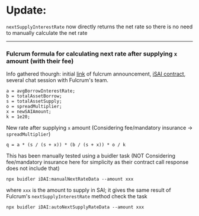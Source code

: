 # Update:

`nextSupplyInterestRate` now directly returns the net rate so there is no need to manually calculate the net rate

---

### Fulcrum formula for calculating next rate after supplying `x` amount (with their fee)

Info gathered thourgh: initial [link](https://medium.com/bzxnetwork/introducing-fulcrum-tokenized-margin-made-dead-simple-e65ccc82393f) of fulcrum announcement, [iSAI contract](https://etherscan.io/address/0x14094949152eddbfcd073717200da82fed8dc960), several chat session with Fulcrum's team.

```
a = avgBorrowInterestRate;
b = totalAssetBorrow;
s = totalAssetSupply;
o = spreadMultiplier;
x = newSAIAmount;
k = 1e20;
```

New rate after supplying `x` amount (Considering fee/mandatory insurance -> `spreadMultiplier`)

```
q = a * (s / (s + x)) * (b / (s + x)) * o / k
```

This has been manually tested using a buidler task (NOT Considering fee/mandatory insurance here for simplicity as their contract call response does not include that)
```
npx buidler iDAI:manualNextRateData --amount xxx
```
where `xxx` is the amount to supply in SAI; it gives the same result of Fulcrum's `nextSupplyInterestRate` method
check the task
```
npx buidler iDAI:autoNextSupplyRateData --amount xxx
```
